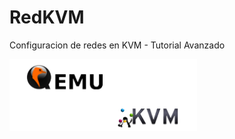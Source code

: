 # RedKVM
Configuracion de redes en KVM - Tutorial Avanzado

<div style ="center">
<img src="imgs/descarga.png" width="300">
</div>